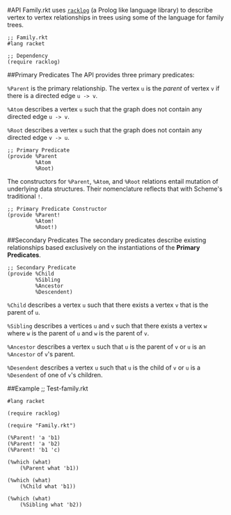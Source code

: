 #API
Family.rkt uses [`racklog`][racklog] (a Prolog like language library) to describe vertex to vertex relationships in trees using some of the language for family trees.

	;; Family.rkt
	#lang racket

	;; Dependency
	(require racklog)

##Primary Predicates
The API provides three primary predicates:

`%Parent` is the primary relationship. The vertex `u` is the *parent* of vertex `v` if there is a directed edge `u -> v`.

`%Atom` describes a vertex `u` such that the graph does not contain any directed edge `u -> v`.

`%Root` describes a vertex `u` such that the graph does not contain any directed edge `v -> u`.

	;; Primary Predicate
	(provide %Parent
	         %Atom
	         %Root)

The constructors for `%Parent`, `%Atom`, and `%Root` relations entail mutation of underlying data structures. Their nomenclature reflects that with Scheme's traditional `!`.

	;; Primary Predicate Constructor
	(provide %Parent!
	         %Atom!
	         %Root!)


##Secondary Predicates
The secondary predicates describe existing relationships based exclusively on the instantiations of the **Primary Predicates**.


	;; Secondary Predicate
	(provide %Child
             %Sibling
             %Ancestor
             %Descendent)

`%Child` describes a vertex `u` such that there exists a vertex `v` that is the parent of `u`.

`%Sibling` describes a vertices `u` and `v` such that there exists a vertex `w` where `w` is the parent of `u` and `w` is the parent of `v`.

`%Ancestor` describes a vertex `u` such that `u` is the parent of `v` or `u` is an `%Ancestor` of `v`'s parent.

`%Desendent` describes a vertex `u` such that `u` is the child of `v` or `u` is a `%Desendent` of one of `v`'s children.


##Example
	;; Test-family.rkt

    #lang racket

	(require racklog)

	(require "Family.rkt")

	(%Parent! 'a 'b1)
	(%Parent! 'a 'b2)
	(%Parent! 'b1 'c)

	(%which (what)
        (%Parent what 'b1))

	(%which (what)
        (%Child what 'b1))

	(%which (what)
        (%Sibling what 'b2))



[racklog]: http://docs.racket-lang.org/racklog/index.html


    

